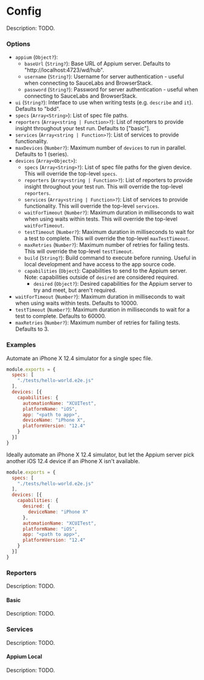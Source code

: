 # Config

Description: TODO.

### Options

- `appium` (`Object?`):
  - `baseUrl` (`String?`): Base URL of Appium server. Defaults to "http://localhost:4723/wd/hub".
  - `username` (`String?`): Username for server authentication - useful when connecting to SauceLabs and BrowserStack.
  - `password` (`String?`): Password for server authentication - useful when connecting to SauceLabs and BrowserStack.
- `ui` (`String?`): Interface to use when writing tests (e.g. `describe` and `it`). Defaults to "bdd". 
- `specs` (`Array<String>`): List of spec file paths.
- `reporters` (`Array<string | Function>?`): List of reporters to provide insight throughout your test run. Defaults to ["basic"]. 
- `services` (`Array<string | Function>?`): List of services to provide functionality.
- `maxDevices` (`Number?`): Maximum number of `devices` to run in parallel. Defaults to 1 (series).
- `devices` (`Array<Object>`):
  - `specs` (`Array<String>?`): List of spec file paths for the given device. This will override the top-level `specs`.
  - `reporters` (`Array<string | Function>?`): List of reporters to provide insight throughout your test run. This will override the top-level `reporters`.
  - `services` (`Array<string | Function>?`): List of services to provide functionality. This will override the top-level `services`.
  - `waitForTimeout` (`Number?`): Maximum duration in milliseconds to wait when using waits within tests. This will override the top-level `waitForTimeout`.
  - `testTimeout` (`Number?`): Maximum duration in milliseconds to wait for a test to complete. This will override the top-level `maxTestTimeout`.
  - `maxRetries` (`Number?`): Maximum number of retries for failing tests. This will override the top-level `testTimeout`.
  - `build` (`String?`): Build command to execute before running. Useful in local development and have access to the app source code.
  - `capabilities` (`Object`): Capabilities to send to the Appium server. Note: capabilities outside of `desired` are considered required.
    - `desired` (`Object?`): Desired capabilities for the Appium server to try and meet, but aren't required.
- `waitForTimeout` (`Number?`): Maximum duration in milliseconds to wait when using waits within tests. Defaults to 10000.
- `testTimeout` (`Number?`): Maximum duration in milliseconds to wait for a test to complete. Defaults to 60000.
- `maxRetries` (`Number?`): Maximum number of retries for failing tests. Defaults to 3.

### Examples
 
Automate an iPhone X 12.4 simulator for a single spec file.

```javascript
module.exports = {
  specs: [
    "./tests/hello-world.e2e.js"
  ],
  devices: [{
    capabilities: {
      automationName: "XCUITest",
      platformName: "iOS",
      app: "<path to app>",
      deviceName: "iPhone X",
      platformVersion: "12.4"
    } 
  }]
}
```

Ideally automate an iPhone X 12.4 simulator, but let the Appium server pick another iOS 12.4 device if an iPhone X isn't available.

```javascript
module.exports = {
  specs: [
    "./tests/hello-world.e2e.js"
  ],
  devices: [{
    capabilities: {
      desired: {
        deviceName: "iPhone X"
      },
      automationName: "XCUITest",
      platformName: "iOS",
      app: "<path to app>",
      platformVersion: "12.4"
    } 
  }]
}
```

### Reporters

Description: TODO.

#### Basic

Description: TODO.

### Services

Description: TODO.

#### Appium Local

Description: TODO.
